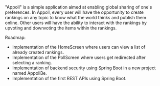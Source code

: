 "Appoll" is a simple application aimed at enabling global sharing of one's preferences. In Appoll, every user will have the opportunity to create rankings on any topic to know what the world thinks and publish them online. Other users will have the ability to interact with the rankings by upvoting and downvoting the items within the rankings.


Roadmap:
  - Implementation of the HomeScreen where users can view a list of already created rankings.
  - Implementation of the PollScreen where users get redirected after selecting a ranking.
  - Implementation of backend security using Spring Boot in a new project named AppollBe.
  - Implementation of the first REST APIs using Spring Boot.
